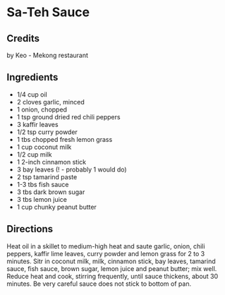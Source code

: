 # Sa-Teh Sauce 

## Credits

by Keo - Mekong restaurant

## Ingredients

- 1/4 cup oil
- 2 cloves garlic, minced
- 1 onion, chopped
- 1 tsp ground dried red chili peppers
- 3 kaffir leaves
- 1/2 tsp curry powder
- 1 tbs chopped fresh lemon grass
- 1 cup coconut milk
- 1/2 cup milk
- 1 2-inch cinnamon stick
- 3 bay leaves (! - probably 1 would do)
- 2 tsp tamarind paste
- 1-3 tbs fish sauce
- 3 tbs dark brown sugar
- 3 tbs lemon juice
- 1 cup chunky peanut butter

## Directions

Heat oil in a skillet to medium-high heat and saute garlic, onion, chili peppers, kaffir lime leaves, curry powder and lemon grass for 2 to 3 minutes. Sitr in coconut milk, milk, cinnamon stick, bay leaves, tamarind sauce, fish sauce, brown sugar, lemon juice and peanut butter; mix well. Reduce heat and cook, stirring frequently, until sauce thickens, about 30 minutes. Be very careful sauce does not stick to bottom of pan.

